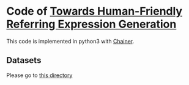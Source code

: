 # Code of [Towards Human-Friendly Referring Expression Generation](https://arxiv.org/abs/1811.12104)

This code is implemented in python3 with [Chainer](https://github.com/chainer/chainer).

## Datasets

Please go to [this directory](https://github.com/mikittt/Human_Friendly_REG/tree/master/pyutils/refer2/)


